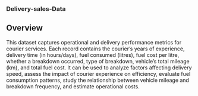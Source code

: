### Delivery-sales-Data
## Overview 
This dataset captures operational and delivery performance metrics for courier services. Each record contains the courier’s years of experience, delivery time (in hours/days), fuel consumed (litres), fuel cost per litre, whether a breakdown occurred, type of breakdown, vehicle’s total mileage (km), and total fuel cost. It can be used to analyze factors affecting delivery speed, assess the impact of courier experience on efficiency, evaluate fuel consumption patterns, study the relationship between vehicle mileage and breakdown frequency, and estimate operational costs.
